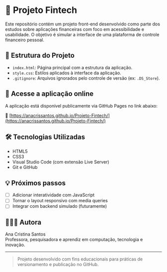 # 💸 Projeto Fintech

Este repositório contém um projeto front-end desenvolvido como parte dos estudos sobre aplicações financeiras com foco em acessibilidade e usabilidade. O objetivo é simular a interface de uma plataforma de controle financeiro pessoal.

## 📁 Estrutura do Projeto

- `index.html`: Página principal com a estrutura da aplicação.
- `style.css`: Estilos aplicados à interface da aplicação.
- `.gitignore`: Arquivos ignorados pelo controle de versão (ex: `.DS_Store`).

## 🚀 Acesse a aplicação online

A aplicação está disponível publicamente via GitHub Pages no link abaixo:

🔗 [https://anacrissantos.github.io/Projeto-Fintech/](https://anacrissantos.github.io/Projeto-Fintech/)


## 🛠 Tecnologias Utilizadas

- HTML5  
- CSS3  
- Visual Studio Code (com extensão Live Server)  
- Git e GitHub

## 💡 Próximos passos

- [ ] Adicionar interatividade com JavaScript  
- [ ] Tornar o layout responsivo com media queries  
- [ ] Integrar com backend simulado (futuramente)

## 👩🏽‍💻 Autora

Ana Cristina Santos  
Professora, pesquisadora e aprendiz em computação, tecnologia e inovação.

---

> Projeto desenvolvido com fins educacionais para práticas de versionamento e publicação no GitHub.
